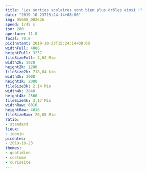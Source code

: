 ```yaml
---
title: "Les sorties scolaires sont bien plus drôles ainsi !"
date: "2019-10-23T15:24:14+08:00"
img: D5600_002626
speed: 1/45 s
iso: 200
aperture: 11.0
focal: 70.0
picInstant: 2019-10-23T15:24:14+08:00
widthFull: 4886
heightFull: 3257
fileSizeFull: 4,62 Mio
width2k: 1920
height2k: 1280
fileSize2k: 718,64 kio
width3k: 3000
height3k: 2000
fileSize3k: 2,14 Mio
width4k: 3840
height4k: 2560
fileSize4k: 3,17 Mio
widthRaw: 6016
heightRaw: 4016
fileSizeRaw: 26,65 Mio
ratio:
- standard
lieux:
- jeonju
picdates:
- 2019-10-23
themes:
- quotidien
- costume
- curiosite
---
```


